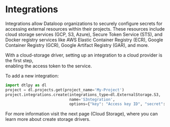 # Integrations  
Integrations allow Dataloop organizations to securely configure secrets for accessing external resources within their projects. These resources include cloud storage services (GCP, S3, Azure), Secure Token Service (STS), and Docker registry services like AWS Elastic Container Registry (ECR), Google Container Registry (GCR), Google Artifact Registry (GAR), and more.  
  
With a cloud-storage driver, setting up an integration to a cloud provider is the first step,  
enabling the access token to the service.  
  
To add a new integration:  
  

```python
import dtlpy as dl
project = dl.projects.get(project_name='My-Project')
project.integrations.create(integrations_type=dl.ExternalStorage.S3,
                            name='S3ntegration',
                            options={"key": "Access key ID", "secret": "Secret access key"})
```
For more information visit the next page (Cloud Storage), where you can learn more about create storage drivers.  
  
